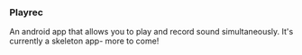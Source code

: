 ### Playrec
An android app that allows you to play  and record sound simultaneously. It's currently a skeleton app- 
more to come!
